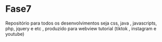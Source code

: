 # Fase7
Repositório para todos os desenvolvimentos seja css, java , javascripts, php, jquery e etc , produzido para webview tutorial (tiktok , instagram e youtube)
